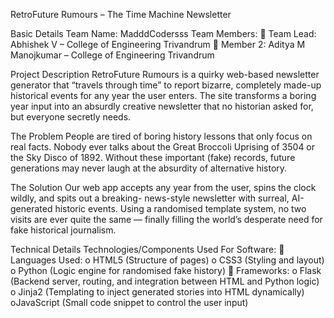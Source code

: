 RetroFuture Rumours – The Time Machine Newsletter

Basic Details
Team Name: MadddCodersss
Team Members:
 Team Lead: Abhishek V – College of Engineering Trivandrum
 Member 2: Aditya M Manojkumar – College of Engineering Trivandrum

Project Description
RetroFuture Rumours 
is a quirky web-based newsletter generator that “travels through time” to report
bizarre, completely made-up historical events for any year the user enters. The site transforms a
boring year input into an absurdly creative newsletter that no historian asked for, but everyone
secretly needs.

The Problem
People are tired of boring history lessons that only focus on real facts. Nobody ever talks about
the Great Broccoli Uprising of 3504 or the Sky Disco of 1892. Without these important (fake)
records, future generations may never laugh at the absurdity of alternative history.

The Solution
Our web app accepts any year from the user, spins the clock wildly, and spits out a breaking-
news-style newsletter with surreal, AI-generated historic events. Using a randomised template
system, no two visits are ever quite the same — finally filling the world’s desperate need for fake
historical journalism.

Technical Details Technologies/Components Used
For Software:
 Languages Used:
o HTML5 (Structure of pages)
o CSS3 (Styling and layout)
o Python (Logic engine for randomised fake history)
 Frameworks:
o Flask (Backend server, routing, and integration between HTML and Python logic)
o Jinja2 (Templating to inject generated stories into HTML dynamically)
oJavaScript (Small code snippet to control the user input)
